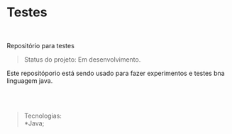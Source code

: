 <h1> Testes </h1>
<br>

Repositório para testes<br>

>Status do projeto: Em desenvolvimento.

<p>Este repositóporio está sendo usado para fazer experimentos e testes bna linguagem java.</p>

<br><br>

>Tecnologias:<br>
*Java;